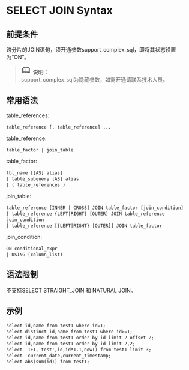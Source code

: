 # SELECT JOIN Syntax<a name="ddm-08-0010"></a>

## 前提条件<a name="section538373852615"></a>

跨分片的JOIN语句，须开通参数support\_complex\_sql，即将其状态设置为“ON”。

>![](public_sys-resources/icon-note.gif) **说明：**   
>support\_complex\_sql为隐藏参数，如需开通请联系技术人员。  

## 常用语法<a name="section1470113220458"></a>

table\_references:

```
table_reference [, table_reference] ...
```

table\_reference:

```
table_factor | join_table
```

table\_factor:

```
tbl_name [[AS] alias]
| table_subquery [AS] alias
| ( table_references )
```

join\_table:

```
table_reference [INNER | CROSS] JOIN table_factor [join_condition]
| table_reference {LEFT|RIGHT} [OUTER] JOIN table_reference join_condition
| table_reference [{LEFT|RIGHT} [OUTER]] JOIN table_factor
```

join\_condition:

```
ON conditional_expr
| USING (column_list)
```

## 语法限制<a name="section18123141258"></a>

不支持SELECT STRAIGHT\_JOIN 和 NATURAL JOIN。

## 示例<a name="section1236614481944"></a>

```
select id,name from test1 where id=1;
select distinct id,name from test1 where id>=1;
select id,name from test1 order by id limit 2 offset 2;
select id,name from test1 order by id limit 2,2;
select  1+1,'test',id,id*1.1,now() from test1 limit 3;
select  current_date,current_timestamp;
select abs(sum(id)) from test1;
```

